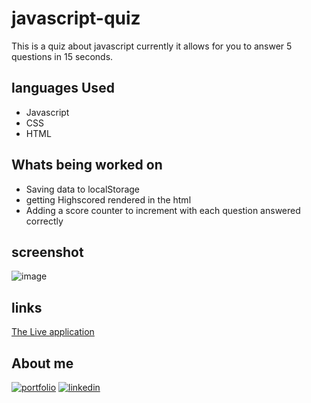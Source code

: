 # javascript-quiz

This is a quiz about javascript currently it allows for you to answer 5 questions in 15 seconds.

## languages Used
- Javascript
- CSS
- HTML

## Whats being worked on
- Saving data to localStorage
- getting Highscored rendered in the html
- Adding a score counter to increment with each question answered correctly

## screenshot
![image](https://user-images.githubusercontent.com/98612225/185834387-74570e57-8d9b-4b0b-a27a-e270fcda8c30.png)


## links
[The Live application](https://jaydencowley.github.io/javascript-quiz/)

## About me

[![portfolio](https://img.shields.io/badge/my_portfolio-000?style=for-the-badge&logo=ko-fi&logoColor=white)](https://jaydencowley.github.io/Portfolio/)
[![linkedin](https://img.shields.io/badge/linkedin-0A66C2?style=for-the-badge&logo=linkedin&logoColor=white)](https://www.linkedin.com/in/jayden-cowley-5b5429230/)
